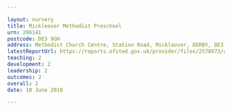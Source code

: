 ```yaml
---

layout: nursery
title: Mickleover Methodist Preschool
urn: 206141
postcode: DE3 9GH
address: Methodist Church Centre, Station Road, Mickleover, DERBY, DE3 9GH
latestReportUrl: https://reports.ofsted.gov.uk/provider/files/2578973/urn/206141.pdf
teaching: 2
development: 2
leadership: 2
outcomes: 2
overall: 2
date: 10 June 2016

---
```

